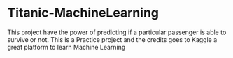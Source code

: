 # Titanic-MachineLearning
This project have the power of predicting if a particular passenger is able to survive or not. This is a Practice project and the credits goes to Kaggle a great platform to learn Machine Learning
